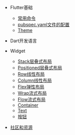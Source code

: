* Flutter基础
  - [常用命令](flutter/command.md)
  - [pubspec.yaml文件的配置](flutter/pubspec.md)
  - [Theme](flutter/theme.md)
  
* Dart开发语言

* Widget
  <!-- - [layout布局](widget/layout.md) -->
  - [Stack层叠式布局](widget/stack.md)
  - [Positioned层叠式布局](widget/positioned.md)
  - [Row线性布局](widget/row.md)
  - [Column线性布局](widget/column.md)
  - [Flex弹性布局](widget/flex.md)
  - [Wrap流式布局](widget/wrap.md)
  - [Flow流式布局](widget/flow.md)
  - [Container](widget/container.md)
  - [Text](widget/text.md)
  - [按钮](widget/button.md)
  
* [社区和资源](resources.md)  
